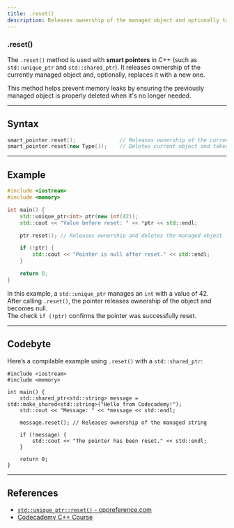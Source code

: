 ```yaml
---
title: .reset()
description: Releases ownership of the managed object and optionally takes ownership of a new object.
---
```


### .reset()

The `.reset()` method is used with **smart pointers** in C++ (such as `std::unique_ptr` and `std::shared_ptr`). It releases ownership of the currently managed object and, optionally, replaces it with a new one.

This method helps prevent memory leaks by ensuring the previously managed object is properly deleted when it's no longer needed.

---

## Syntax

```cpp
smart_pointer.reset();              // Releases ownership of the current object
smart_pointer.reset(new Type());    // Deletes current object and takes ownership of the new one
```

---

## Example

```cpp
#include <iostream>
#include <memory>

int main() {
    std::unique_ptr<int> ptr(new int(42));
    std::cout << "Value before reset: " << *ptr << std::endl;

    ptr.reset(); // Releases ownership and deletes the managed object

    if (!ptr) {
        std::cout << "Pointer is null after reset." << std::endl;
    }

    return 0;
}
```

In this example, a `std::unique_ptr` manages an `int` with a value of 42.  
After calling `.reset()`, the pointer releases ownership of the object and becomes null.  
The check `if (!ptr)` confirms the pointer was successfully reset.

---

## Codebyte

Here’s a compilable example using `.reset()` with a `std::shared_ptr`:

```codebyte/cpp
#include <iostream>
#include <memory>

int main() {
    std::shared_ptr<std::string> message = std::make_shared<std::string>("Hello from Codecademy!");
    std::cout << "Message: " << *message << std::endl;

    message.reset(); // Releases ownership of the managed string

    if (!message) {
        std::cout << "The pointer has been reset." << std::endl;
    }

    return 0;
}
```

---

## References

- [`std::unique_ptr::reset()` - cppreference.com](https://en.cppreference.com/w/cpp/memory/unique_ptr/reset)
- [Codecademy C++ Course](https://www.codecademy.com/learn/learn-c-plus-plus)


